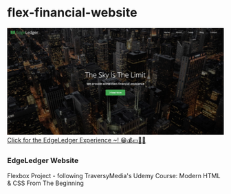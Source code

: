 # flex-financial-website
[![Preview](img/preview.png)](https://jofolta.github.io/flex-financial-website/)
[Click for the EdgeLedger Experience ~! 😁💰💵💸🤑](https://jofolta.github.io/flex-financial-website/)

### EdgeLedger Website
Flexbox Project - following TraversyMedia's Udemy Course: Modern HTML & CSS From The Beginning